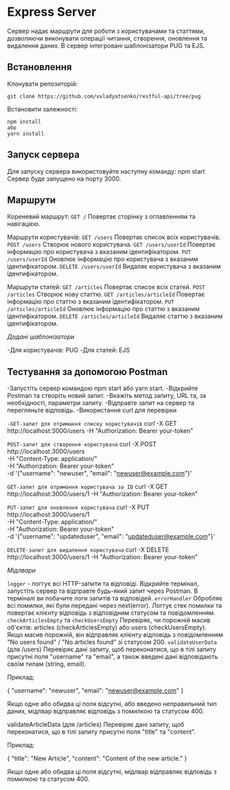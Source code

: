 # Express Server

Сервер надає маршрути для роботи з користувачами та статтями, дозволяючи виконувати операції читання, створення, оновлення та видалення даних. В сервер інтегровані шаблонізатори PUG та EJS.

## Встановлення

Клонувати репозиторій:

    git clone https://github.com/vvladyatsenko/restful-api/tree/pug

Встановити залежності:

    npm install
    або
    yarn install

## Запуск сервера

Для запуску сервера використовуйте наступну команду:
npm start
Сервер буде запущено на порту 3000.

## Маршрути

Кореневий маршрут:
`GET /` Повертає сторінку з оглавленням та навігацією.

Маршрути користувачів:
`GET /users` Повертає список всіх користувачів.
`POST /users` Створює нового користувача.
`GET /users/userId` Повертає інформацію про користувача з вказаним ідентифікатором.
`PUT /users/userId` Оновлює інформацію про користувача з вказаним ідентифікатором.
`DELETE /users/userId` Видаляє користувача з вказаним ідентифікатором.

Маршрути статей:
`GET /articles` Повертає список всіх статей.
`POST /articles` Створює нову статтю.
`GET /articles/articleId` Повертає інформацію про статтю з вказаним ідентифікатором.
`PUT /articles/articleId` Оновлює інформацію про статтю з вказаним ідентифікатором.
`DELETE /articles/articleId` Видаляє статтю з вказаним ідентифікатором.

*Додані шаблонізатори*

-Для користувачів: PUG
-Для статей: EJS

## Тестування за допомогою Postman

-Запустіть сервер командою npm start або yarn start.
-Відкрийте Postman та створіть новий запит.
-Вкажіть метод запиту, URL та, за необхідності, параметри запиту.
-Відправте запит на сервер та перегляньте відповідь.
-Використання curl для перевірки

`-GET-запит для отримання списку користувачів`
curl -X GET http://localhost:3000/users -H "Authorization: Bearer your-token"


`POST-запит для створення користувача`
curl -X POST http://localhost:3000/users \
-H "Content-Type: application/" \
-H "Authorization: Bearer your-token" \
-d '{"username": "newuser", "email": "newuser@example.com"}'


`GET-запит для отримання користувача за ID`
curl -X GET http://localhost:3000/users/1 -H "Authorization: Bearer your-token"


`PUT-запит для оновлення користувача`
curl -X PUT http://localhost:3000/users/1 \
-H "Content-Type: application/" \
-H "Authorization: Bearer your-token" \
-d '{"username": "updateduser", "email": "updateduser@example.com"}'


`DELETE-запит для видалення користувача`
curl -X DELETE http://localhost:3000/users/1 -H "Authorization: Bearer your-token"


*Мідлвари*

`logger` - логгує всі HTTP-запити та відповіді.
Відкрийте термінал, запустіть сервер та відправте будь-який запит через Postman. В терміналі ви побачите логи запитів та відповідей.
`errorHandler`
Обробляє всі помилки, які були передані через next(error). Логгує стек помилки та повертає клієнту відповідь з відповідним статусом та повідомленням.
`checkArticlesEmpty` та `checkUsersEmpty`
Перевіряє, чи порожній масив об'єктів: articles (checkArticlesEmpty) або users (checkUsersEmpty). Якщо масив порожній, він відправляє клієнту відповідь з повідомленням "No users found" / "No articles found" зі статусом 200.
`validateUserData` (для /users)
Перевіряє дані запиту, щоб переконатися, що в тілі запиту присутні поля "username" та "email", а також введені дані відповідають своїм типам (string, email).

Приклад:

{
  "username": "newuser",
  "email": "newuser@example.com"
}

Якщо одне або обидва ці поля відсутні, або введено неправильний тип даних, мідлвар відправляє відповідь з помилкою та статусом 400.

validateArticleData (для /articles)
Перевіряє дані запиту, щоб переконатися, що в тілі запиту присутні поля "title" та "content".

Приклад:

{
  "title": "New Article",
  "content": "Content of the new article."
}

Якщо одне або обидва ці поля відсутні, мідлвар відправляє відповідь з помилкою та статусом 400.